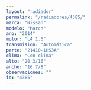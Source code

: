 ```yaml
---
layout: "radiador"
permalink: "/radiadores/4385/"
marca: "Nissan"
modelo: "March"
ano: "2014"
motor: "L4 1.6"
transmision: "Automática"
parte: "21410-1HS3A"
clima: "Con clima"
alto: "20 3/16"
ancho: "16 7/8"
observaciones: ""
id: "4385"
---
```


